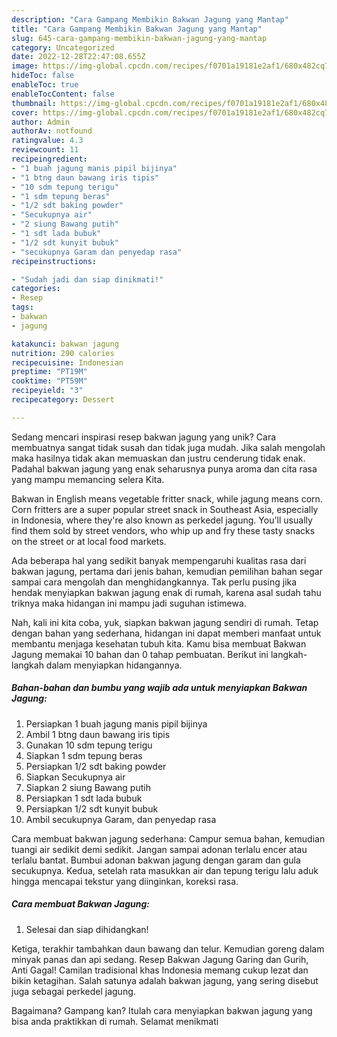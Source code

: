 ```yaml
---
description: "Cara Gampang Membikin Bakwan Jagung yang Mantap"
title: "Cara Gampang Membikin Bakwan Jagung yang Mantap"
slug: 645-cara-gampang-membikin-bakwan-jagung-yang-mantap
category: Uncategorized
date: 2022-12-28T22:47:08.655Z
image: https://img-global.cpcdn.com/recipes/f0701a19181e2af1/680x482cq70/bakwan-jagung-foto-resep-utama.jpg
hideToc: false
enableToc: true
enableTocContent: false
thumbnail: https://img-global.cpcdn.com/recipes/f0701a19181e2af1/680x482cq70/bakwan-jagung-foto-resep-utama.jpg
cover: https://img-global.cpcdn.com/recipes/f0701a19181e2af1/680x482cq70/bakwan-jagung-foto-resep-utama.jpg
author: Admin
authorAv: notfound
ratingvalue: 4.3
reviewcount: 11
recipeingredient:
- "1 buah jagung manis pipil bijinya"
- "1 btng daun bawang iris tipis"
- "10 sdm tepung terigu"
- "1 sdm tepung beras"
- "1/2 sdt baking powder"
- "Secukupnya air"
- "2 siung Bawang putih"
- "1 sdt lada bubuk"
- "1/2 sdt kunyit bubuk"
- "secukupnya Garam dan penyedap rasa"
recipeinstructions:

- "Sudah jadi dan siap dinikmati!"
categories:
- Resep
tags:
- bakwan
- jagung

katakunci: bakwan jagung 
nutrition: 290 calories
recipecuisine: Indonesian
preptime: "PT19M"
cooktime: "PT59M"
recipeyield: "3"
recipecategory: Dessert

---
```





Sedang mencari inspirasi resep bakwan jagung yang unik? Cara membuatnya sangat tidak susah dan tidak juga mudah. Jika salah mengolah maka hasilnya tidak akan memuaskan dan justru cenderung tidak enak. Padahal bakwan jagung yang enak seharusnya punya aroma dan cita rasa yang mampu memancing selera Kita.





Bakwan in English means vegetable fritter snack, while jagung means corn. Corn fritters are a super popular street snack in Southeast Asia, especially in Indonesia, where they&#39;re also known as perkedel jagung. You&#39;ll usually find them sold by street vendors, who whip up and fry these tasty snacks on the street or at local food markets.

Ada beberapa hal yang sedikit banyak mempengaruhi kualitas rasa dari bakwan jagung, pertama dari jenis bahan, kemudian pemilihan bahan segar sampai cara mengolah dan menghidangkannya. Tak perlu pusing jika hendak menyiapkan bakwan jagung enak di rumah, karena asal sudah tahu triknya maka hidangan ini mampu jadi suguhan istimewa.






Nah, kali ini kita coba, yuk, siapkan bakwan jagung sendiri di rumah. Tetap dengan bahan yang sederhana, hidangan ini dapat memberi manfaat untuk membantu menjaga kesehatan tubuh kita. Kamu bisa membuat Bakwan Jagung memakai 10 bahan dan 0 tahap pembuatan. Berikut ini langkah-langkah dalam menyiapkan hidangannya.

<!--inarticleads1-->

##### Bahan-bahan dan bumbu yang wajib ada untuk menyiapkan Bakwan Jagung:

1. Persiapkan 1 buah jagung manis pipil bijinya
1. Ambil 1 btng daun bawang iris tipis
1. Gunakan 10 sdm tepung terigu
1. Siapkan 1 sdm tepung beras
1. Persiapkan 1/2 sdt baking powder
1. Siapkan Secukupnya air
1. Siapkan 2 siung Bawang putih
1. Persiapkan 1 sdt lada bubuk
1. Persiapkan 1/2 sdt kunyit bubuk
1. Ambil secukupnya Garam, dan penyedap rasa


Cara membuat bakwan jagung sederhana: Campur semua bahan, kemudian tuangi air sedikit demi sedikit. Jangan sampai adonan terlalu encer atau terlalu bantat. Bumbui adonan bakwan jagung dengan garam dan gula secukupnya. Kedua, setelah rata masukkan air dan tepung terigu lalu aduk hingga mencapai tekstur yang diinginkan, koreksi rasa. 

<!--inarticleads2-->

##### Cara membuat Bakwan Jagung:


1. Selesai dan siap dihidangkan!

Ketiga, terakhir tambahkan daun bawang dan telur. Kemudian goreng dalam minyak panas dan api sedang. Resep Bakwan Jagung Garing dan Gurih, Anti Gagal! Camilan tradisional khas Indonesia memang cukup lezat dan bikin ketagihan. Salah satunya adalah bakwan jagung, yang sering disebut juga sebagai perkedel jagung. 

Bagaimana? Gampang kan? Itulah cara menyiapkan bakwan jagung yang bisa anda praktikkan di rumah. Selamat menikmati
